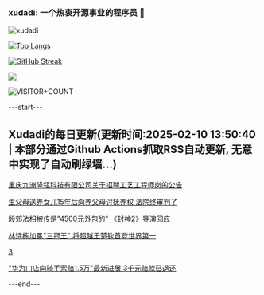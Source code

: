 ### xudadi: 一个热衷开源事业的程序员 👋

![xudadi](https://github-readme-stats-git-masterorgs-github-readme-stats-team.vercel.app/api?username=xudadi)

[![Top Langs](https://github-readme-stats.vercel.app/api/top-langs/?username=xudadi)](https://github.com/anuraghazra/github-readme-stats)

[![GitHub Streak](https://streak-stats.demolab.com?user=xudadi&locale=zh_Hans)](https://git.io/streak-stats)

![](https://raw.githubusercontent.com/xudadi/xudadi/main/assets/github-contribution-grid-snake.svg)

![VISITOR+COUNT](https://komarev.com/ghpvc/?username=xudadi&label=VISITOR+COUNT)


---start---

## Xudadi的每日更新(更新时间:2025-02-10 13:50:40 | 本部分通过Github Actions抓取RSS自动更新, 无意中实现了自动刷绿墙...)

[重庆九洲隆瓴科技有限公司关于招聘工艺工程师岗的公告](https://www.gongkaoleida.com/article/2281834)

[生父母送养女儿15年后向养父母讨抚养权 法院终审判了](https://m.163.com/news/article/JNVA26IQ053469KC.html)

[殷郊法相被传是"4500元外包的" 《封神2》导演回应](https://m.163.com/news/article/JNVQEE3S051492LM.html)

[林诗栋加冕"三冠王" 将超越王楚钦首登世界第一](https://m.163.com/news/article/JO04N30D0514R9KQ.html)

[3](https://m.163.com/touch/news/sub/domestic)

["华为门店向骑手索赔1.5万"最新进展:3千元赔款已退还](https://m.163.com/news/article/JNTBRT4M05129QAF.html)

---end---
